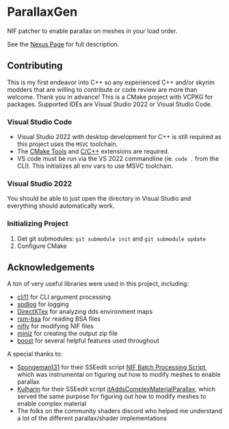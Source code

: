 # ParallaxGen

NIF patcher to enable parallax on meshes in your load order.

See the [Nexus Page](https://www.nexusmods.com/skyrimspecialedition/mods/120946) for full description.

## Contributing

This is my first endeavor into C++ so any experienced C++ and/or skyrim modders that are willing to contribute or code review are more than welcome. Thank you in advance! This is a CMake project with VCPKG for packages. Supported IDEs are Visual Studio 2022 or Visual Studio Code.

### Visual Studio Code

* Visual Studio 2022 with desktop development for C++ is still required as this project uses the `MSVC` toolchain.
* The [CMake Tools](https://marketplace.visualstudio.com/items?itemName=ms-vscode.cmake-tools) and [C/C++](https://marketplace.visualstudio.com/items?itemName=ms-vscode.cpptools) extensions are required.
* VS code must be run via the VS 2022 commandline (ie. `code .` from the CLI). This initializes all env vars to use MSVC toolchain.

### Visual Studio 2022

You should be able to just open the directory in Visual Studio and everything should automatically work.

### Initializing Project

1. Get git submodules: `git submodule init` and `git submodule update`
1. Configure CMake

## Acknowledgements

A ton of very useful libraries were used in this project, including:

* [cli11](https://github.com/CLIUtils/CLI11) for CLI argument processing
* [spdlog](https://github.com/gabime/spdlog) for logging
* [DirectXTex](https://github.com/microsoft/DirectXTex) for analyzing dds environment maps
* [rsm-bsa](https://github.com/Ryan-rsm-McKenzie/bsa) for reading BSA files
* [nifly](https://github.com/ousnius/nifly) for modifying NIF files
* [miniz](https://github.com/richgel999/miniz) for creating the output zip file
* [boost](https://www.boost.org/) for several helpful features used throughout

A special thanks to:

* [Spongeman131](https://www.nexusmods.com/skyrimspecialedition/users/1366316) for their SSEedit script [NIF Batch Processing Script](https://www.nexusmods.com/skyrimspecialedition/mods/33846), which was instrumental on figuring out how to modify meshes to enable parallax
* [Kulharin](https://www.nexusmods.com/skyrimspecialedition/users/930789) for their SSEedit script [itAddsComplexMaterialParallax](https://www.nexusmods.com/skyrimspecialedition/mods/96777/?tab=files), which served the same purpose for figuring out how to modify meshes to enable complex material
* The folks on the community shaders discord who helped me understand a lot of the different parallax/shader implementations
